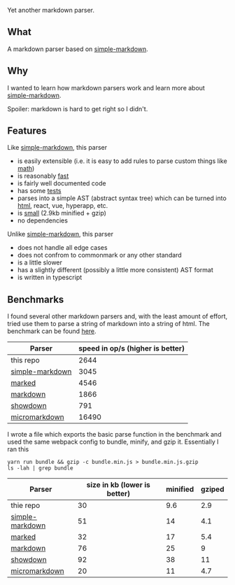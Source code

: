 Yet another markdown parser.

## What

A markdown parser based on [simple-markdown](https://github.com/Khan/simple-markdown).

## Why

I wanted to learn how markdown parsers work and learn more about [simple-markdown](https://github.com/Khan/simple-markdown).

Spoiler: markdown is hard to get right so I didn't.

## Features

Like [simple-markdown](https://github.com/Khan/simple-markdown), this parser

* is easily extensible (i.e. it is easy to add rules to parse custom things like [math](/src/rules/inline-math))
* is reasonably [fast](#Benchmarks)
* is fairly well documented code
* has some [tests](/test/tests.json)
* parses into a simple AST (abstract syntax tree)
which can be turned into [html](/src/printers/html), react, vue, hyperapp, etc.
* is [small](#Benchmarks) (2.9kb minified + gzip)
* no dependencies

Unlike [simple-markdown](https://github.com/Khan/simple-markdown), this parser

* does not handle all edge cases
* does not confrom to commonmark or any other standard
* is a little slower
* has a slightly different (possibly a little more consistent) AST format
* is written in typescript

## Benchmarks

I found several other markdown parsers and, with the least amount of effort, tried use them
to parse a string of markdown into a string of html. The benchmark can be found [here](/benchmark/index.ts).

| Parser | speed in op/s (higher is better) |
| --- | --- |
| this repo | 2644 |
| [simple-markdown](https://github.com/Khan/simple-markdown) | 3045 |
| [marked](https://github.com/chjj/marked) | 4546 |
| [markdown](https://github.com/evilstreak/markdown-js) | 1866 |
| [showdown](https://github.com/showdownjs/showdown) | 791 |
| [micromarkdown](https://github.com/SimonWaldherr/micromarkdown.js) | 16490 |

I wrote a file which exports the basic parse function in the benchmark
and used the same webpack config to bundle, minify, and gzip it.
Essentially I ran this
```
yarn run bundle && gzip -c bundle.min.js > bundle.min.js.gzip
ls -lah | grep bundle
```

| Parser | size in kb (lower is better) | minified | gziped | 
| --- | --- | --- | --- |
| thie repo | 30 | 9.6 | 2.9 |
| [simple-markdown](https://github.com/Khan/simple-markdown) | 51 | 14 | 4.1 |
| [marked](https://github.com/chjj/marked) | 32 | 17 | 5.4 |
| [markdown](https://github.com/evilstreak/markdown-js) | 76 | 25 | 9 |
| [showdown](https://github.com/showdownjs/showdown) | 92 | 38 | 11 |
| [micromarkdown](https://github.com/SimonWaldherr/micromarkdown.js) | 20 | 11 | 4.7 |
